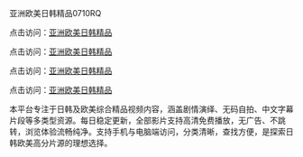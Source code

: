 亚洲欧美日韩精品0710RQ

点击访问：<a href="https://heiliaoxqkkct.pages.dev">亚洲欧美日韩精品</a> 

点击访问：<a href="https://heiliaoxqkkct.pages.dev">亚洲欧美日韩精品</a> 

点击访问：<a href="https://heiliaoxqkkct.pages.dev">亚洲欧美日韩精品</a> 

点击访问：<a href="https://heiliaoxqkkct.pages.dev">亚洲欧美日韩精品</a>

本平台专注于日韩及欧美综合精品视频内容，涵盖剧情演绎、无码自拍、中文字幕片段等多类型资源。每日稳定更新，全部影片支持高清免费播放，无广告、不跳转，浏览体验流畅纯净。支持手机与电脑端访问，分类清晰，查找方便，是探索日韩欧美高分片源的理想选择。

<span style="display:none;">[Canonical link](https://github.com/R20250710/So2 ）</span>
